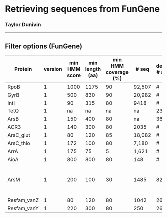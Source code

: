 # Retrieving sequences from FunGene
### Taylor Dunivin

---
## Filter options (FunGene)

| Protein |  version |min HMM score | min length (aa) | min HMM coverage (%) |  # seq | derep # seq | Comments |
| --------- | ----- | ---------- | --------- | -------- | -------- | -------- |:-----: |
| RpoB | 1 | 1000 | 1175 | 90 | 92,507 | # |  |
| GyrB | 1 | 500 | 830 | 90 | 20,982 | # |  |
| IntI | 1 | 90 | 315 | 80 | 9418 | # |  |
| TetQ | 1 | na | na | na | na | 235 | # | 
| ArsB | 1 | 150 | 400 | 80 | na | 3619 | # | 
| ACR3 | 1 | 140 | 300 | 80 | 2035 | # | # | 
| ArsC_glut | 1 | 80 | 120 | 85 | 18,082 | # | # | 
| ArsC_thio | 1 | 172 | 100 | 80 | 7,180 | # | # | 
| ArrA | 1 | 175 | 75 | 5 | 1,621 | # | # | 
| AioA | 1 | 800 | 800 | 80 | 148 | # | # | 
| ArsM | 1 | 200 | 100 | 30 | 1485 | 829 | only selected As-related seqs; sort aplhabetical | 
| Resfam_vanZ | 1 | 80 | 120 | 80 | 1042 | 261 |  | 
| Resfam_vanY | 1 | 220 | 300 | 80 | 250 | 261 |  | 
